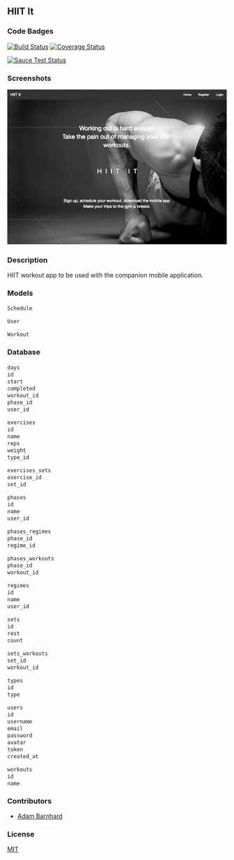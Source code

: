 ## HIIT It
### Code Badges
[![Build Status](https://travis-ci.org/ABarnhard/trainer.svg)](https://travis-ci.org/ABarnhard/trainer)
[![Coverage Status](https://coveralls.io/repos/ABarnhard/trainer/badge.png)](https://coveralls.io/r/ABarnhard/trainer)

[![Sauce Test Status](https://saucelabs.com/browser-matrix/admbarn_trainer.svg)](https://saucelabs.com/u/admbarn_trainer)

### Screenshots
![Image1](https://raw.githubusercontent.com/ABarnhard/trainer/master/docs/screenshots/sc_1.png)

### Description
HIIT workout app to be used with the companion mobile application.

### Models
```
Schedule
```

```
User
```

```
Workout
```

### Database
```
days
id
start
completed
workout_id
phase_id
user_id
```

```
exercises
id
name
reps
weight
type_id
```

```
exercises_sets
exercise_id
set_id
```

```
phases
id
name
user_id
```

```
phases_regimes
phase_id
regime_id
```

```
phases_workouts
phase_id
workout_id
```

```
regimes
id
name
user_id
```

```
sets
id
rest
count
```

```
sets_workouts
set_id
workout_id
```

```
types
id
type
```

```
users
id
username
email
password
avatar
token
created_at
```

```
workouts
id
name
```

### Contributors
- [Adam Barnhard](https://github.com/abarnhard)

### License
[MIT](LICENSE)
